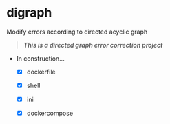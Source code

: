 # digraph
Modify errors according to directed acyclic graph

> ***This is a directed graph error correction project***
  - In construction...
    - [x] dockerfile
    - [x] shell
    - [x] ini
    - [x] dockercompose

